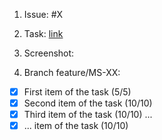 1. Issue: #X
2. Task: [link]()
3. Screenshot:

4. Branch feature/MS-XX:

- [x] First item of the task (5/5)
- [x] Second item of the task (10/10)
- [x] Third item of the task (10/10)
      ...
- [x] ... item of the task (10/10)
